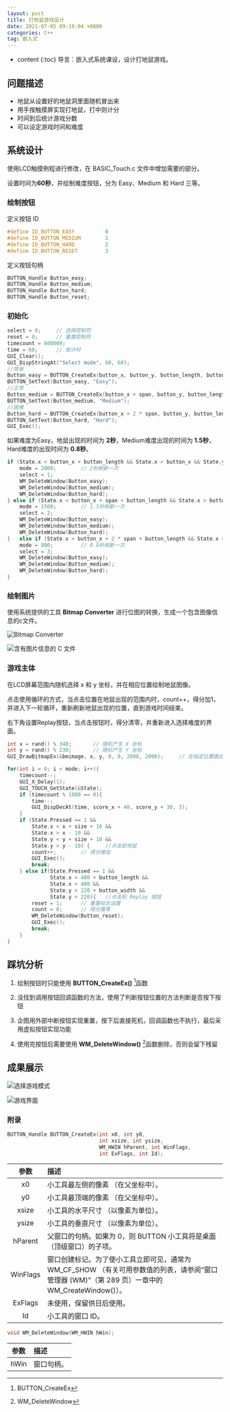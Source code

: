 ```yaml
---
layout: post
title: 打地鼠游戏设计
date: 2021-07-05 09:19:04 +0800
categories: C++
tag: 嵌入式
---
```


* content
{:toc}
导言：嵌入式系统课设，设计打地鼠游戏。

## 问题描述

- 地鼠从设置好的地鼠洞里面随机冒出来
- 用手按触摸屏实现打地鼠，打中则计分
- 时间到后统计游戏分数
- 可以设定游戏时间和难度



## 系统设计

使用LCD触摸例程进行修改，在 BASIC_Touch.c 文件中增加需要的部分。

设置时间为**60秒**，并绘制难度按钮，分为 Easy、Medium 和 Hard 三等。

### 绘制按钮

定义按钮 ID

```c++
#define ID_BUTTON_EASY        	0
#define ID_BUTTON_MEDIUM        1
#define ID_BUTTON_HARD        	2
#define ID_BUTTON_RESET        	3
```

定义按钮句柄

```c++
BUTTON_Handle Button_easy;
BUTTON_Handle Button_medium;
BUTTON_Handle Button_hard;
BUTTON_Handle Button_reset;
```

### 初始化

```c++
select = 0;		// 选择控制符
reset = 0;		// 重置控制符
timecount = 600000;
time = 60;		// 倒计时
GUI_Clear();
GUI_DispStringAt("Select mode", 60, 60);
//简单
Button_easy = BUTTON_CreateEx(button_x, button_y, button_length, button_width, 0, WM_CF_SHOW, 0, ID_BUTTON_EASY);
BUTTON_SetText(Button_easy, "Easy");
//正常
Button_medium = BUTTON_CreateEx(button_x + span, button_y, button_length, button_width, 0, WM_CF_SHOW, 0, ID_BUTTON_MEDIUM);
BUTTON_SetText(Button_medium, "Medium");
//困难
Button_hard = BUTTON_CreateEx(button_x + 2 * span, button_y, button_length, button_width, 0, WM_CF_SHOW, 0, ID_BUTTON_HARD);
BUTTON_SetText(Button_hard, "Hard");
GUI_Exec();
```

如果难度为Easy，地鼠出现的时间为 **2秒**，Medium难度出现的时间为 **1.5秒**，Hard难度的出现时间为 **0.8秒**。

```c++
if (State.x < button_x + button_length && State.x > button_x && State.y < button_y + button_width && State.y > button_y) {
    mode = 2000;		// 2秒刷新一次
    select = 1;
    WM_DeleteWindow(Button_easy);
    WM_DeleteWindow(Button_medium);
    WM_DeleteWindow(Button_hard);
} else if (State.x < button_x + span + button_length && State.x > button_x + span && State.y < button_y + button_width && State.y > button_y){
    mode = 1500;		// 1.5秒刷新一次
    select = 2;
    WM_DeleteWindow(Button_easy);
    WM_DeleteWindow(Button_medium);
    WM_DeleteWindow(Button_hard);
}	else if (State.x < button_x + 2 * span + button_length && State.x > button_x + 2 * span && State.y < button_y + button_width && State.y > button_y){
    mode = 800;			// 0.8秒刷新一次
    select = 3;
    WM_DeleteWindow(Button_easy);
    WM_DeleteWindow(Button_medium);
    WM_DeleteWindow(Button_hard);
}
```

### 绘制图片

使用系统提供的工具 **Bitmap Converter** 进行位图的转换，生成一个包含图像信息的c文件。

![Bitmap Converter](https://i.loli.net/2021/07/05/azhiZu8LCbNGWId.png)

![含有图片信息的 C 文件](https://i.loli.net/2021/07/05/8jzaOpHmfb31dLN.png)

### 游戏主体

在LCD屏幕范围内随机选择 x 和 y 坐标，并在相应位置绘制地鼠图像。

点击使用循环的方式，当点击位置在地鼠出现的范围内时，count++，得分加1，并进入下一轮循环，重新刷新地鼠出现的位置，直到游戏时间结束。

右下角设置Replay按钮，当点击按钮时，得分清零，并重新进入选择难度的界面。

```c++
int x = rand() % 340;		// 随机产生 X 坐标
int y = rand() % 230;		// 随机产生 Y 坐标
GUI_DrawBitmapEx(&bmimage, x, y, 0, 0, 2000, 2000);		// 在指定位置画出图像

for(int i = 0; i < mode; i++){
    timecount--;
    GUI_X_Delay(1);
    GUI_TOUCH_GetState(&State);
    if (timecount % 1000 == 0){
        time--;
        GUI_DispDecAt(time, score_x + 40, score_y + 30, 3);
    }
    if (State.Pressed == 1 && 
        State.x < x + size + 10 && 
        State.x > x - 10 &&
        State.y < y + size + 10 && 
        State.y > y - 10) {		//点击到地鼠
        count++;		// 得分增加
        GUI_Exec();
        break;
    } else if(State.Pressed == 1 &&
              State.x < 400 + button_length && 
              State.x > 400 &&
              State.y < 220 + button_width && 
              State.y > 220){	//点击到 Replay 按钮
        reset = 1;		// 重置标志设置
        count = 0;		// 得分置零
        WM_DeleteWindow(Button_reset);
        GUI_Exec();
        break;
    }
}
```



## 踩坑分析

1. 绘制按钮时只能使用 **BUTTON_CreateEx()** [^1]函数

2. 没找到调用按钮回调函数的方法，使用了判断按钮位置的方法判断是否按下按钮

3. 企图用外部中断按钮实现重置，按下后直接死机，回调函数也不执行，最后采用虚拟按钮实现功能

4. 使用完按钮后需要使用 **WM_DeleteWindow()** [^2]函数删除，否则会留下残留

   

## 成果展示

![选择游戏模式](https://i.loli.net/2021/07/05/nb1S4AT7RLF9H3l.png)

![游戏界面](https://i.loli.net/2021/07/05/1ECxo2OgBm3ykJ7.png)



### 附录

[^1]: BUTTON_CreateEx

```c++
BUTTON_Handle BUTTON_CreateEx(int x0, int y0,
                              int xsize, int ysize,
                              WM_HWIN hParent, int WinFlags,
                              int ExFlags, int Id);
```

| **参数** | **描述**                                                     |
| :------: | :----------------------------------------------------------- |
|    x0    | 小工具最左侧的像素 （在父坐标中）。                          |
|    y0    | 小工具最顶端的像素 （在父坐标中）。                          |
|  xsize   | 小工具的水平尺寸 （以像素为单位）。                          |
|  ysize   | 小工具的垂直尺寸 （以像素为单位）。                          |
| hParent  | 父窗口的句柄。如果为 0，则 BUTTON 小工具将是桌面 （顶级窗口）的子项。 |
| WinFlags | 窗口创建标记。为了使小工具立即可见，通常为 WM_CF_SHOW （有关可用参数值的列表，请参阅“窗口管理器 (WM)”（第 289 页）一章中的 WM_CreateWindow()）。 |
| ExFlags  | 未使用，保留供日后使用。                                     |
|    Id    | 小工具的窗口 ID。                                            |

[^2]: WM_DeleteWindow

```c++
void WM_DeleteWindow(WM_HWIN hWin);
```

| **参数** | 描述       |
| :------: | :--------- |
|   hWin   | 窗口句柄。 |
